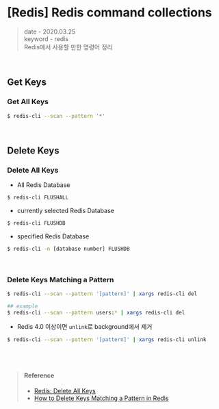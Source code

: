 # [Redis] Redis command collections
> date - 2020.03.25  
> keyword - redis  
> Redis에서 사용할 만한 명령어 정리

<br>

## Get Keys

### Get All Keys
```sh
$ redis-cli --scan --pattern '*'
```


<br>

## Delete Keys

### Delete All Keys
* All Redis Database
```sh
$ redis-cli FLUSHALL
```

* currently selected Redis Database
```sh
$ redis-cli FLUSHDB
```

* specified Redis Database
```sh
$ redis-cli -n [database number] FLUSHDB
```

<br>

### Delete Keys Matching a Pattern
```sh
$ redis-cli --scan --pattern '[pattern]' | xargs redis-cli del

## example
$ redis-cli --scan --pattern users:* | xargs redis-cli del
```

* Redis 4.0 이상이면 `unlink`로 background에서 제거
```sh
$ redis-cli --scan --pattern '[pattern]' | xargs redis-cli unlink
```


<br><br>

> #### Reference
> * [Redis: Delete All Keys](https://www.shellhacks.com/redis-delete-all-keys-redis-cli/)
> * [How to Delete Keys Matching a Pattern in Redis](https://rdbtools.com/blog/redis-delete-keys-matching-pattern-using-scan/)
